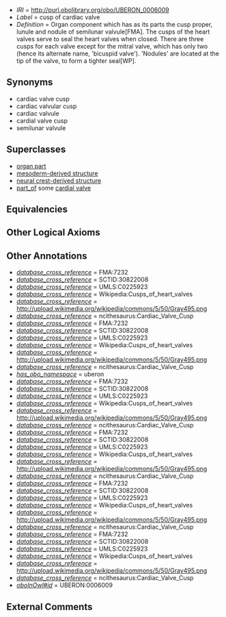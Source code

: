  * *IRI* = http://purl.obolibrary.org/obo/UBERON_0006009
 * *Label* = cusp of cardiac valve
 * *Definition* = Organ component which has as its parts the cusp proper, lunule and nodule of semilunar valvule[FMA]. The cusps of the heart valves serve to seal the heart valves when closed. There are three cusps for each valve except for the mitral valve, which has only two (hence its alternate name, 'bicuspid valve'). 'Nodules' are located at the tip of the valve, to form a tighter seal[WP].

## Synonyms

 * cardiac valve cusp
 * cardiac valvular cusp
 * cardiac valvule
 * cardial valve cusp
 * semilunar valvule

## Superclasses

 * [organ part](../../UBERON/64/UBERON_0000064.md)
 * [mesoderm-derived structure](../../UBERON/20/UBERON_0004120.md)
 * [neural crest-derived structure](../../UBERON/13/UBERON_0010313.md)
 * [part_of](../../BFO/50/BFO_0000050.md) some [cardial valve](../../UBERON/46/UBERON_0000946.md)

## Equivalencies


## Other Logical Axioms


## Other Annotations

 * *[database_cross_reference](../../ef/oboInOwl#hasDbXref.md)* = FMA:7232
 * *[database_cross_reference](../../ef/oboInOwl#hasDbXref.md)* = SCTID:30822008
 * *[database_cross_reference](../../ef/oboInOwl#hasDbXref.md)* = UMLS:C0225923
 * *[database_cross_reference](../../ef/oboInOwl#hasDbXref.md)* = Wikipedia:Cusps_of_heart_valves
 * *[database_cross_reference](../../ef/oboInOwl#hasDbXref.md)* = http://upload.wikimedia.org/wikipedia/commons/5/50/Gray495.png
 * *[database_cross_reference](../../ef/oboInOwl#hasDbXref.md)* = ncithesaurus:Cardiac_Valve_Cusp
 * *[database_cross_reference](../../ef/oboInOwl#hasDbXref.md)* = FMA:7232
 * *[database_cross_reference](../../ef/oboInOwl#hasDbXref.md)* = SCTID:30822008
 * *[database_cross_reference](../../ef/oboInOwl#hasDbXref.md)* = UMLS:C0225923
 * *[database_cross_reference](../../ef/oboInOwl#hasDbXref.md)* = Wikipedia:Cusps_of_heart_valves
 * *[database_cross_reference](../../ef/oboInOwl#hasDbXref.md)* = http://upload.wikimedia.org/wikipedia/commons/5/50/Gray495.png
 * *[database_cross_reference](../../ef/oboInOwl#hasDbXref.md)* = ncithesaurus:Cardiac_Valve_Cusp
 * *[has_obo_namespace](../../ce/oboInOwl#hasOBONamespace.md)* = uberon
 * *[database_cross_reference](../../ef/oboInOwl#hasDbXref.md)* = FMA:7232
 * *[database_cross_reference](../../ef/oboInOwl#hasDbXref.md)* = SCTID:30822008
 * *[database_cross_reference](../../ef/oboInOwl#hasDbXref.md)* = UMLS:C0225923
 * *[database_cross_reference](../../ef/oboInOwl#hasDbXref.md)* = Wikipedia:Cusps_of_heart_valves
 * *[database_cross_reference](../../ef/oboInOwl#hasDbXref.md)* = http://upload.wikimedia.org/wikipedia/commons/5/50/Gray495.png
 * *[database_cross_reference](../../ef/oboInOwl#hasDbXref.md)* = ncithesaurus:Cardiac_Valve_Cusp
 * *[database_cross_reference](../../ef/oboInOwl#hasDbXref.md)* = FMA:7232
 * *[database_cross_reference](../../ef/oboInOwl#hasDbXref.md)* = SCTID:30822008
 * *[database_cross_reference](../../ef/oboInOwl#hasDbXref.md)* = UMLS:C0225923
 * *[database_cross_reference](../../ef/oboInOwl#hasDbXref.md)* = Wikipedia:Cusps_of_heart_valves
 * *[database_cross_reference](../../ef/oboInOwl#hasDbXref.md)* = http://upload.wikimedia.org/wikipedia/commons/5/50/Gray495.png
 * *[database_cross_reference](../../ef/oboInOwl#hasDbXref.md)* = ncithesaurus:Cardiac_Valve_Cusp
 * *[database_cross_reference](../../ef/oboInOwl#hasDbXref.md)* = FMA:7232
 * *[database_cross_reference](../../ef/oboInOwl#hasDbXref.md)* = SCTID:30822008
 * *[database_cross_reference](../../ef/oboInOwl#hasDbXref.md)* = UMLS:C0225923
 * *[database_cross_reference](../../ef/oboInOwl#hasDbXref.md)* = Wikipedia:Cusps_of_heart_valves
 * *[database_cross_reference](../../ef/oboInOwl#hasDbXref.md)* = http://upload.wikimedia.org/wikipedia/commons/5/50/Gray495.png
 * *[database_cross_reference](../../ef/oboInOwl#hasDbXref.md)* = ncithesaurus:Cardiac_Valve_Cusp
 * *[database_cross_reference](../../ef/oboInOwl#hasDbXref.md)* = FMA:7232
 * *[database_cross_reference](../../ef/oboInOwl#hasDbXref.md)* = SCTID:30822008
 * *[database_cross_reference](../../ef/oboInOwl#hasDbXref.md)* = UMLS:C0225923
 * *[database_cross_reference](../../ef/oboInOwl#hasDbXref.md)* = Wikipedia:Cusps_of_heart_valves
 * *[database_cross_reference](../../ef/oboInOwl#hasDbXref.md)* = http://upload.wikimedia.org/wikipedia/commons/5/50/Gray495.png
 * *[database_cross_reference](../../ef/oboInOwl#hasDbXref.md)* = ncithesaurus:Cardiac_Valve_Cusp
 * *[oboInOwl#id](../../id/oboInOwl#id.md)* = UBERON:0006009

## External Comments

